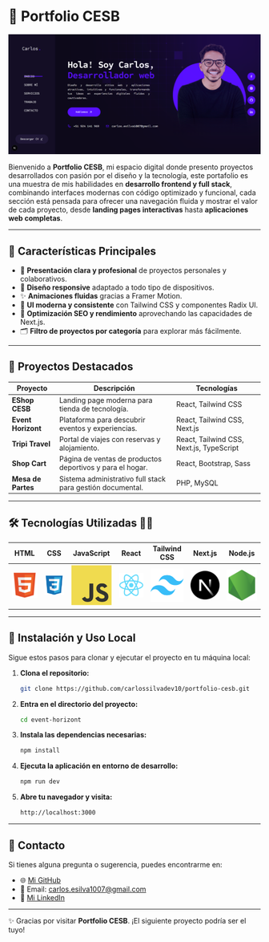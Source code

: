 # 💼 Portfolio CESB

[![Portfolio CESB](./public/image-preview.png)](https://portfolio-cesb.netlify.app)

Bienvenido a **Portfolio CESB**, mi espacio digital donde presento proyectos desarrollados con pasión por el diseño y la tecnología, este portafolio es una muestra de mis habilidades en **desarrollo frontend y full stack**, combinando interfaces modernas con código optimizado y funcional, cada sección está pensada para ofrecer una navegación fluida y mostrar el valor de cada proyecto, desde **landing pages interactivas** hasta **aplicaciones web completas**.

---

## 🌟 **Características Principales**

- 🎯 **Presentación clara y profesional** de proyectos personales y colaborativos.
- 📱 **Diseño responsive** adaptado a todo tipo de dispositivos.
- ✨ **Animaciones fluidas** gracias a Framer Motion.
- 🎨 **UI moderna y consistente** con Tailwind CSS y componentes Radix UI.
- 🚀 **Optimización SEO y rendimiento** aprovechando las capacidades de Next.js.
- 🗂️ **Filtro de proyectos por categoría** para explorar más fácilmente.

---

## 📌 **Proyectos Destacados**

| Proyecto | Descripción | Tecnologías |
|----------|-------------|-------------|
| **EShop CESB** | Landing page moderna para tienda de tecnología. | React, Tailwind CSS |
| **Event Horizont** | Plataforma para descubrir eventos y experiencias. | React, Tailwind CSS, Next.js |
| **Tripi Travel** | Portal de viajes con reservas y alojamiento. | React, Tailwind CSS, Next.js, TypeScript |
| **Shop Cart** | Página de ventas de productos deportivos y para el hogar. | React, Bootstrap, Sass |
| **Mesa de Partes** | Sistema administrativo full stack para gestión documental. | PHP, MySQL |

---

## 🛠️ Tecnologías Utilizadas 👨‍💻

| HTML | CSS | JavaScript | React | Tailwind CSS | Next.js | Node.js |
|------|-----|------------|-------|--------------|---------|---------|
| ![HTML](https://raw.githubusercontent.com/devicons/devicon/master/icons/html5/html5-original.svg) | ![CSS](https://raw.githubusercontent.com/devicons/devicon/master/icons/css3/css3-original.svg) | ![JavaScript](https://raw.githubusercontent.com/devicons/devicon/master/icons/javascript/javascript-original.svg) | ![React](https://raw.githubusercontent.com/devicons/devicon/master/icons/react/react-original.svg) | ![TailwindCSS](https://raw.githubusercontent.com/devicons/devicon/master/icons/tailwindcss/tailwindcss-original.svg) | ![Next.js](https://raw.githubusercontent.com/devicons/devicon/master/icons/nextjs/nextjs-original.svg) | ![Node.js](https://raw.githubusercontent.com/devicons/devicon/master/icons/nodejs/nodejs-original.svg) |

---

## 🚀 Instalación y Uso Local

Sigue estos pasos para clonar y ejecutar el proyecto en tu máquina local:

1. **Clona el repositorio:**

   ```bash
   git clone https://github.com/carlossilvadev10/portfolio-cesb.git
   ```

2. **Entra en el directorio del proyecto:**

   ```bash
   cd event-horizont
   ```

3. **Instala las dependencias necesarias:**

   ```bash
   npm install
   ```

4. **Ejecuta la aplicación en entorno de desarrollo:**

   ```bash
   npm run dev
   ```

5. **Abre tu navegador y visita:**

   ```bash
   http://localhost:3000
   ```

---

## 📩 Contacto

Si tienes alguna pregunta o sugerencia, puedes encontrarme en:

- 🌐 [Mi GitHub](https://github.com/carlossilvadev10)
- 📧 Email: [carlos.esilva1007@gmail.com](mailto:carlos.esilva1007@gmail.com)
- 💼 [Mi LinkedIn](https://www.linkedin.com/in/carlos-eduardo-silva-bustamante-b6084528b?utm_source=share&utm_campaign=share_via&utm_content=profile&utm_medium=android_app)

---

✨ Gracias por visitar **Portfolio CESB**. ¡El siguiente proyecto podría ser el tuyo!